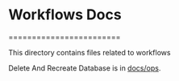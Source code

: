# Workflows Docs

========================

This directory contains files related to workflows

Delete And Recreate Database is in [docs/ops](../workflows/delete-and-recreate-db.md/).